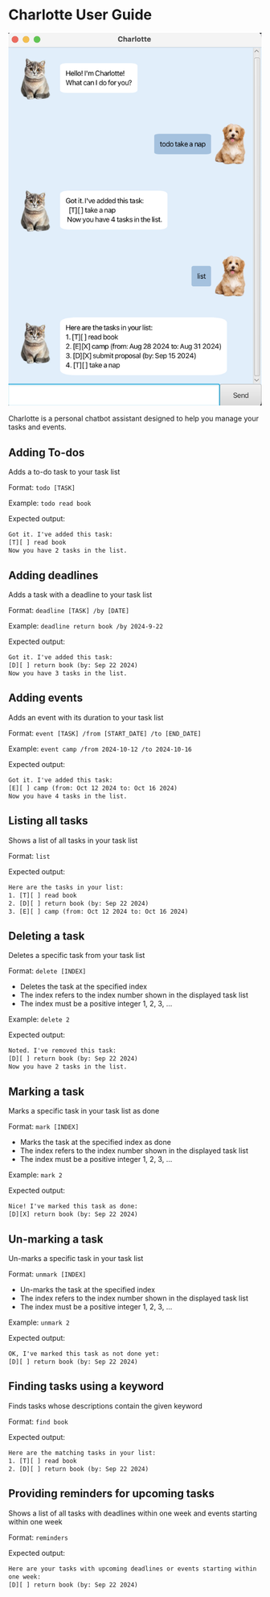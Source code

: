 # Charlotte User Guide

![Screenshot of the product](Ui.png)

Charlotte is a personal chatbot assistant designed to help you manage your tasks and events. 

## Adding To-dos
Adds a to-do task to your task list

Format: `todo [TASK] `

Example: `todo read book`

Expected output:
```
Got it. I've added this task:
[T][ ] read book
Now you have 2 tasks in the list.
```

## Adding deadlines

Adds a task with a deadline to your task list

Format: `deadline [TASK] /by [DATE]`

Example: `deadline return book /by 2024-9-22`

Expected output:
```
Got it. I've added this task:
[D][ ] return book (by: Sep 22 2024)
Now you have 3 tasks in the list.
```

## Adding events
Adds an event with its duration to your task list

Format: `event [TASK] /from [START_DATE] /to [END_DATE]`

Example: `event camp /from 2024-10-12 /to 2024-10-16`

Expected output:
```
Got it. I've added this task:
[E][ ] camp (from: Oct 12 2024 to: Oct 16 2024)
Now you have 4 tasks in the list.
```

## Listing all tasks
Shows a list of all tasks in your task list

Format: `list`

Expected output:
```
Here are the tasks in your list:
1. [T][ ] read book
2. [D][ ] return book (by: Sep 22 2024)
3. [E][ ] camp (from: Oct 12 2024 to: Oct 16 2024)
```

## Deleting a task
Deletes a specific task from your task list

Format: `delete [INDEX]`
- Deletes the task at the specified index
- The index refers to the index number shown in the displayed task list
- The index must be a positive integer 1, 2, 3, ...

Example: `delete 2`

Expected output:
```
Noted. I've removed this task:
[D][ ] return book (by: Sep 22 2024)
Now you have 2 tasks in the list.
```

## Marking a task
Marks a specific task in your task list as done

Format: `mark [INDEX]`
- Marks the task at the specified index as done
- The index refers to the index number shown in the displayed task list
- The index must be a positive integer 1, 2, 3, ...

Example: `mark 2`

Expected output:
```
Nice! I've marked this task as done:
[D][X] return book (by: Sep 22 2024)
```

## Un-marking a task
Un-marks a specific task in your task list

Format: `unmark [INDEX]`
- Un-marks the task at the specified index
- The index refers to the index number shown in the displayed task list
- The index must be a positive integer 1, 2, 3, ...

Example: `unmark 2`

Expected output:
```
OK, I've marked this task as not done yet:
[D][ ] return book (by: Sep 22 2024)
```

## Finding tasks using a keyword
Finds tasks whose descriptions contain the given keyword

Format: `find book`

Expected output:
```
Here are the matching tasks in your list:
1. [T][ ] read book
2. [D][ ] return book (by: Sep 22 2024)
```

## Providing reminders for upcoming tasks
Shows a list of all tasks with deadlines within one week and events starting within one week

Format: `reminders`

Expected output:
```
Here are your tasks with upcoming deadlines or events starting within one week:
[D][ ] return book (by: Sep 22 2024)
```